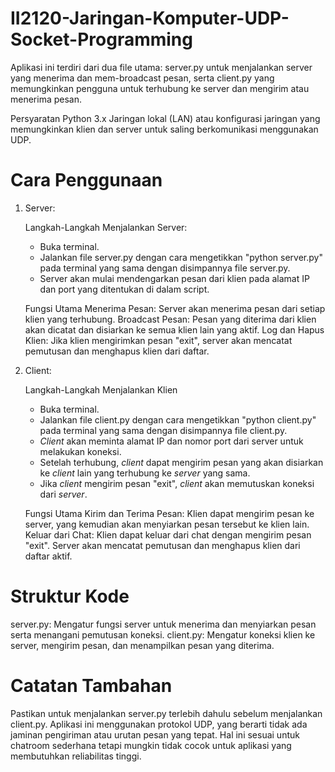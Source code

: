 # II2120-Jaringan-Komputer-UDP-Socket-Programming

Aplikasi ini terdiri dari dua file utama: server.py untuk menjalankan server yang menerima dan mem-broadcast pesan, serta client.py yang memungkinkan pengguna untuk terhubung ke server dan mengirim atau menerima pesan.

Persyaratan
Python 3.x
Jaringan lokal (LAN) atau konfigurasi jaringan yang memungkinkan klien dan server untuk saling berkomunikasi menggunakan UDP.

# Cara Penggunaan

1. Server:
   
   Langkah-Langkah Menjalankan Server:
   - Buka terminal.
   - Jalankan file server.py dengan cara mengetikkan "python server.py" pada terminal yang sama dengan disimpannya file server.py.
   - Server akan mulai mendengarkan pesan dari klien pada alamat IP dan port yang ditentukan di dalam script.

   Fungsi Utama
   Menerima Pesan: Server akan menerima pesan dari setiap klien yang terhubung.
   Broadcast Pesan: Pesan yang diterima dari klien akan dicatat dan disiarkan ke semua klien lain yang aktif.
   Log dan Hapus Klien: Jika klien mengirimkan pesan "exit", server akan mencatat pemutusan dan menghapus klien dari daftar.

2. Client:

   Langkah-Langkah Menjalankan Klien
   - Buka terminal.
   - Jalankan file client.py dengan cara mengetikkan "python client.py" pada terminal yang sama dengan disimpannya file client.py.
   - _Client_ akan meminta alamat IP dan nomor port dari server untuk melakukan koneksi.
   - Setelah terhubung, _client_ dapat mengirim pesan yang akan disiarkan ke _client_ lain yang terhubung ke _server_ yang sama.
   - Jika _client_ mengirim pesan "exit", _client_ akan memutuskan koneksi dari _server_.

    Fungsi Utama
    Kirim dan Terima Pesan: Klien dapat mengirim pesan ke server, yang kemudian akan menyiarkan pesan tersebut ke klien lain.
    Keluar dari Chat: Klien dapat keluar dari chat dengan mengirim pesan "exit". Server akan mencatat pemutusan dan menghapus klien dari daftar aktif.

# Struktur Kode
server.py: Mengatur fungsi server untuk menerima dan menyiarkan pesan serta menangani pemutusan koneksi.
client.py: Mengatur koneksi klien ke server, mengirim pesan, dan menampilkan pesan yang diterima.

# Catatan Tambahan
Pastikan untuk menjalankan server.py terlebih dahulu sebelum menjalankan client.py.
Aplikasi ini menggunakan protokol UDP, yang berarti tidak ada jaminan pengiriman atau urutan pesan yang tepat. Hal ini sesuai untuk chatroom sederhana tetapi mungkin tidak cocok untuk aplikasi yang membutuhkan reliabilitas tinggi.

